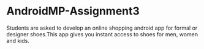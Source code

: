 # AndroidMP-Assignment3
Students are asked to develop an online shopping android app for formal or designer shoes.This app gives you instant access to shoes for men, women and kids.
